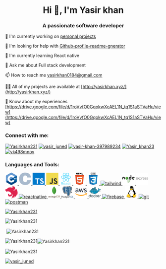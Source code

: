 
<h1 align="center">Hi 👋, I'm Yasir khan</h1>
<h3 align="center">A passionate software developer</h3>

🔭 I'm currently working on [personal projects](#)

🤝 I'm looking for help with [Github-profile-readme-gnerator](https://github-profile-readme-generator-eight.vercel.app/)

🌱 I'm currently learning React native 

💬 Ask me about Full stack development

📫 How to reach me yasirkhan0184@gmail.com

👨‍💻 All of my projects are available at [http://yasirkhan.xyz/](http://yasirkhan.xyz/)

📄 Know about my experiences [https://drive.google.com/file/d/1roVvfO0GqokwXcAEL1N_tq1S1aSTVaHu/view](https://drive.google.com/file/d/1roVvfO0GqokwXcAEL1N_tq1S1aSTVaHu/view)

<h3 align="left">Connect with me:</h3>
<p align="left">
<a href="https://github.com/Yasirkhan231" target="_blank"><img src="https://raw.githubusercontent.com/rahuldkjain/github-profile-readme-generator/master/src/images/icons/Social/github.svg" alt="Yasirkhan231" height="30" width="40" /></a>
<a href="https://twitter.com/yasir_juned" target="_blank"><img src="https://raw.githubusercontent.com/rahuldkjain/github-profile-readme-generator/master/src/images/icons/Social/twitter.svg" alt="yasir_juned" height="30" width="40" /></a>
<a href="https://linkedin.com/in/yasir-khan-397989234" target="_blank"><img src="https://raw.githubusercontent.com/rahuldkjain/github-profile-readme-generator/master/src/images/icons/Social/linked-in-alt.svg" alt="yasir-khan-397989234" height="30" width="40" /></a>
<a href="https://leetcode.com/Yasir_khan23" target="_blank"><img src="https://raw.githubusercontent.com/rahuldkjain/github-profile-readme-generator/master/src/images/icons/Social/leet-code.svg" alt="Yasir_khan23" height="30" width="40" /></a>
<a href="https://auth.geeksforgeeks.org/user/yk498mnov" target="_blank"><img src="https://raw.githubusercontent.com/rahuldkjain/github-profile-readme-generator/master/src/images/icons/Social/geeks-for-geeks.svg" alt="yk498mnov" height="30" width="40" /></a>
</p>

<h3 align="left">Languages and Tools:</h3>
<p align="left"> <a href="#" target="_blank" rel="noreferrer"> <img src="https://raw.githubusercontent.com/devicons/devicon/master/icons/cplusplus/cplusplus-original.svg" alt="cplusplus" width="40" height="40"/> </a> <a href="#" target="_blank" rel="noreferrer"> <img src="https://raw.githubusercontent.com/devicons/devicon/master/icons/c/c-original.svg" alt="c" width="40" height="40"/> </a> <a href="#" target="_blank" rel="noreferrer"> <img src="https://raw.githubusercontent.com/devicons/devicon/master/icons/typescript/typescript-original.svg" alt="typescript" width="40" height="40"/> </a> <a href="#" target="_blank" rel="noreferrer"> <img src="https://raw.githubusercontent.com/devicons/devicon/master/icons/javascript/javascript-original.svg" alt="javascript" width="40" height="40"/> </a> <a href="#" target="_blank" rel="noreferrer"> <img src="https://raw.githubusercontent.com/devicons/devicon/master/icons/react/react-original-wordmark.svg" alt="react" width="40" height="40"/> </a> <a href="#" target="_blank" rel="noreferrer"> <img src="https://raw.githubusercontent.com/devicons/devicon/master/icons/html5/html5-original-wordmark.svg" alt="html5" width="40" height="40"/> </a> <a href="#" target="_blank" rel="noreferrer"> <img src="https://raw.githubusercontent.com/devicons/devicon/master/icons/css3/css3-original-wordmark.svg" alt="css3" width="40" height="40"/> </a> <a href="#" target="_blank" rel="noreferrer"> <img src="https://www.vectorlogo.zone/logos/tailwindcss/tailwindcss-icon.svg" alt="tailwind" width="40" height="40"/> </a> <a href="#" target="_blank" rel="noreferrer"> <img src="https://raw.githubusercontent.com/devicons/devicon/master/icons/nodejs/nodejs-original-wordmark.svg" alt="nodejs" width="40" height="40"/> </a> <a href="#" target="_blank" rel="noreferrer"> <img src="https://raw.githubusercontent.com/devicons/devicon/master/icons/express/express-original-wordmark.svg" alt="express" width="40" height="40"/> </a> <a href="#" target="_blank" rel="noreferrer"> <img src="https://raw.githubusercontent.com/devicons/devicon/master/icons/nestjs/nestjs-plain.svg" alt="nestjs" width="40" height="40"/> </a> <a href="#" target="_blank" rel="noreferrer"> <img src="https://reactnative.dev/img/header_logo.svg" alt="reactnative" width="40" height="40"/> </a> <a href="#" target="_blank" rel="noreferrer"> <img src="https://raw.githubusercontent.com/devicons/devicon/master/icons/mongodb/mongodb-original-wordmark.svg" alt="mongodb" width="40" height="40"/> </a> <a href="#" target="_blank" rel="noreferrer"> <img src="https://raw.githubusercontent.com/devicons/devicon/master/icons/postgresql/postgresql-original-wordmark.svg" alt="postgresql" width="40" height="40"/> </a> <a href="#" target="_blank" rel="noreferrer"> <img src="https://raw.githubusercontent.com/devicons/devicon/master/icons/amazonwebservices/amazonwebservices-original-wordmark.svg" alt="aws" width="40" height="40"/> </a> <a href="#" target="_blank" rel="noreferrer"> <img src="https://raw.githubusercontent.com/devicons/devicon/master/icons/docker/docker-original-wordmark.svg" alt="docker" width="40" height="40"/> </a> <a href="#" target="_blank" rel="noreferrer"> <img src="https://www.vectorlogo.zone/logos/firebase/firebase-icon.svg" alt="firebase" width="40" height="40"/> </a> <a href="#" target="_blank" rel="noreferrer"> <img src="https://raw.githubusercontent.com/devicons/devicon/master/icons/linux/linux-original.svg" alt="linux" width="40" height="40"/> </a> <a href="#" target="_blank" rel="noreferrer"> <img src="https://www.vectorlogo.zone/logos/git-scm/git-scm-icon.svg" alt="git" width="40" height="40"/> </a> <a href="#" target="_blank" rel="noreferrer"> <img src="https://www.vectorlogo.zone/logos/getpostman/getpostman-icon.svg" alt="postman" width="40" height="40"/> </a></p>

<p align="left"> <a href="https://github.com/ryo-ma/github-profile-trophy"><img src="https://github-profile-trophy.vercel.app/?username=Yasirkhan231&theme=tokyonight" alt="Yasirkhan231" /></a> </p>

<p align="left"> <img src="https://komarev.com/ghpvc/?username=Yasirkhan231&label=Profile%20views&color=0e75b6&style=flat" alt="Yasirkhan231" /> </p>

<p>&nbsp;<img align="center" src="https://github-readme-stats.vercel.app/api?username=Yasirkhan231&show_icons=true&locale=en&theme=tokyonight" alt="Yasirkhan231" /></p>

<p><img align="left" src="https://github-readme-stats.vercel.app/api/top-langs?username=Yasirkhan231&show_icons=true&locale=en&layout=compact&theme=tokyonight" alt="Yasirkhan231" /></p>

<p><img align="center" src="https://github-readme-streak-stats.herokuapp.com/?user=Yasirkhan231&theme=tokyonight" alt="Yasirkhan231" /></p>

<p><img align="center" src="https://github-readme-stats.vercel.app/api?username=Yasirkhan231&show_icons=true&count_private=true&theme=tokyonight" alt="Yasirkhan231" /></p>

<p align="left"> <a href="https://twitter.com/yasir_juned" target="blank"><img src="https://img.shields.io/twitter/follow/yasir_juned?logo=twitter&style=for-the-badge" alt="yasir_juned" /></a> </p>

